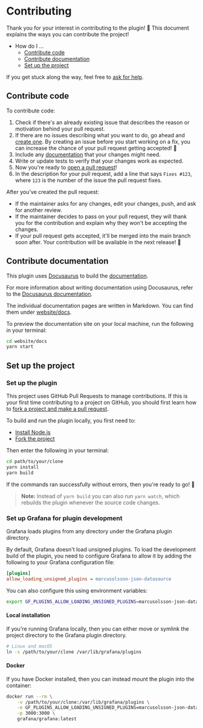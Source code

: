 # Contributing

Thank you for your interest in contributing to the plugin! 🙏 This document explains the ways you can contribute the project!

- How do I ...
  - [Contribute code](#contribute-code)
  - [Contribute documentation](#contribute-documentation)
  - [Set up the project](#set-up-the-project)

If you get stuck along the way, feel free to [ask for help](https://github.com/marcusolsson/grafana-json-datasource/discussions/new?category=q-a).

## Contribute code

To contribute code:

1. Check if there's an already existing issue that describes the reason or motivation behind your pull request.
2. If there are no issues describing what you want to do, go ahead and [create one](https://github.com/marcusolsson/grafana-json-datasource/issues/new). By creating an issue before you start working on a fix, you can increase the chance of your pull request getting accepted! 💪
3. Include any [documentation](contribute-documentation) that your changes might need.
4. Write or update tests to verify that your changes work as expected.
5. Now you're ready to [open a pull request](https://github.com/marcusolsson/grafana-json-datasource/compare)!
6. In the description for your pull request, add a line that says `Fixes #123`, where `123` is the number of the issue the pull request fixes.

After you've created the pull request:

- If the maintainer asks for any changes, edit your changes, push, and ask for another review.
- If the maintainer decides to pass on your pull request, they will thank you for the contribution and explain why they won't be accepting the changes.
- If your pull request gets accepted, it'll be merged into the main branch soon after. Your contribution will be available in the next release! 🎉

## Contribute documentation

This plugin uses [Docusaurus](https://docusaurus.io/) to build the [documentation](https://marcus.se.net/grafana-json-datasource).

For more information about writing documentation using Docusaurus, refer to the [Docusaurus documentation](https://docusaurus.io/docs/).

The individual documentation pages are written in Markdown. You can find them under [website/docs](website/docs).

To preview the documentation site on your local machine, run the following in your terminal:

```bash
cd website/docs
yarn start
```

## Set up the project

### Set up the plugin

This project uses GitHub Pull Requests to manage contributions. If this is your first time contributing to a project on GitHub, you should first learn how to [fork a project and make a pull request](https://guides.github.com/activities/forking/).

To build and run the plugin locally, you first need to:

- [Install Node.js](https://nodejs.org/en/download/)
- [Fork the project](https://guides.github.com/activities/forking/#fork)

Then enter the following in your terminal:

```bash
cd path/to/your/clone
yarn install
yarn build
```

If the commands ran successfully without errors, then you're ready to go! 🚀

> **Note:** Instead of `yarn build` you can also run `yarn watch`, which rebuilds the plugin whenever the source code changes.

### Set up Grafana for plugin development

Grafana loads plugins from any directory under the Grafana plugin directory.

By default, Grafana doesn't load unsigned plugins. To load the development build of the plugin, you need to configure Grafana to allow it by adding the following to your Grafana configuration file:

```ini
[plugins]
allow_loading_unsigned_plugins = marcusolsson-json-datasource
```

You can also configure this using environment variables:

```bash
export GF_PLUGINS_ALLOW_LOADING_UNSIGNED_PLUGINS=marcusolsson-json-datasource
```

#### Local installation

If you're running Grafana locally, then you can either move or symlink the project directory to the Grafana plugin directory.

```bash
# Linux and macOS
ln -s /path/to/your/clone /var/lib/grafana/plugins
```

#### Docker

If you have Docker installed, then you can instead mount the plugin into the container:

```bash
docker run --rm \
    -v /path/to/your/clone:/var/lib/grafana/plugins \
    -e GF_PLUGINS_ALLOW_LOADING_UNSIGNED_PLUGINS=marcusolsson-json-datasource \
    -p 3000:3000 \
    grafana/grafana:latest
```
